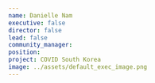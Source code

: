 ```yaml
---
name: Danielle Nam
executive: false
director: false
lead: false
community_manager: 
position: 
project: COVID South Korea
image: ../assets/default_exec_image.png
---
```

